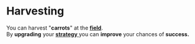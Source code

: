 # Harvesting

You can harvest "**carrots**" at the [**field**](../../howdy-games/locations/field.md).\
By **upgrading** your [**strategy** ](../skills/strategy.md)you can **improve** your chances of **success.**
